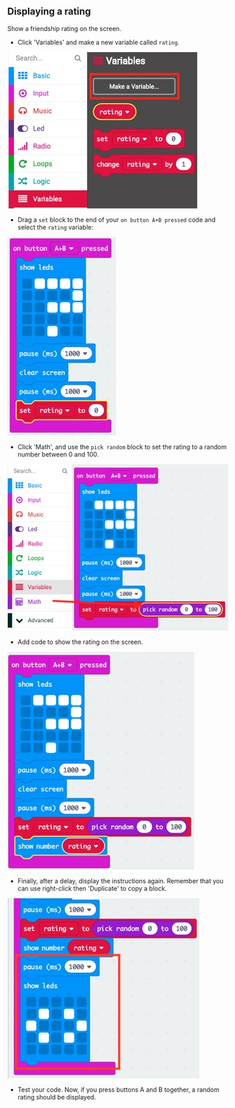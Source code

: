 ## Displaying a rating

Show a friendship rating on the screen.

+ Click 'Variables' and make a new variable called `rating`.

![截圖](images/rate-rating.png)

+ Drag a `set` block to the end of your `on button A+B pressed` code and select the `rating` variable:

![截圖](images/rate-rating-set.png)

+ Click 'Math', and use the `pick random` block to set the rating to a random number between 0 and 100.

![截圖](images/rate-rating-random.png)

+ Add code to show the rating on the screen.

![截圖](images/rate-rating-show.png)

+ Finally, after a delay, display the instructions again. Remember that you can use right-click then 'Duplicate' to copy a block.

![截圖](images/rate-instruct.png)

+ Test your code. Now, if you press buttons A and B together, a random rating should be displayed.